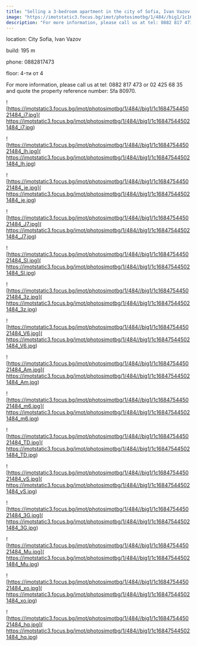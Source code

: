 ```yaml
---
title: "Selling a 3-bedroom apartment in the city of Sofia, Ivan Vazov - 195 sq.m / 439,000 EUR :: imot.bg Ad."
image: "https://imotstatic3.focus.bg/imot/photosimotbg/1/484//big1/1c168475445021484_m3.jpg"
description: "For more information, please call us at tel: 0882 817 473 or 02 425 68 35 and quote the property reference number: Sfa 80970."
---
```


location: City Sofia, Ivan Vazov

build: 195 m

phone: 0882817473

floor: 4-ти от 4

For more information, please call us at tel: 0882 817 473 or 02 425 68 35 and quote the property reference number: Sfa 80970.


![https://imotstatic3.focus.bg/imot/photosimotbg/1/484//big1/1c168475445021484_i7.jpg]( https://imotstatic3.focus.bg/imot/photosimotbg/1/484//big1/1c168475445021484_i7.jpg)


![https://imotstatic3.focus.bg/imot/photosimotbg/1/484//big1/1c168475445021484_lh.jpg]( https://imotstatic3.focus.bg/imot/photosimotbg/1/484//big1/1c168475445021484_lh.jpg)


![https://imotstatic3.focus.bg/imot/photosimotbg/1/484//big1/1c168475445021484_je.jpg]( https://imotstatic3.focus.bg/imot/photosimotbg/1/484//big1/1c168475445021484_je.jpg)


![https://imotstatic3.focus.bg/imot/photosimotbg/1/484//big1/1c168475445021484_J7.jpg]( https://imotstatic3.focus.bg/imot/photosimotbg/1/484//big1/1c168475445021484_J7.jpg)


![https://imotstatic3.focus.bg/imot/photosimotbg/1/484//big1/1c168475445021484_Sl.jpg]( https://imotstatic3.focus.bg/imot/photosimotbg/1/484//big1/1c168475445021484_Sl.jpg)


![https://imotstatic3.focus.bg/imot/photosimotbg/1/484//big1/1c168475445021484_3z.jpg]( https://imotstatic3.focus.bg/imot/photosimotbg/1/484//big1/1c168475445021484_3z.jpg)


![https://imotstatic3.focus.bg/imot/photosimotbg/1/484//big1/1c168475445021484_V6.jpg]( https://imotstatic3.focus.bg/imot/photosimotbg/1/484//big1/1c168475445021484_V6.jpg)


![https://imotstatic3.focus.bg/imot/photosimotbg/1/484//big1/1c168475445021484_Am.jpg]( https://imotstatic3.focus.bg/imot/photosimotbg/1/484//big1/1c168475445021484_Am.jpg)


![https://imotstatic3.focus.bg/imot/photosimotbg/1/484//big1/1c168475445021484_m6.jpg]( https://imotstatic3.focus.bg/imot/photosimotbg/1/484//big1/1c168475445021484_m6.jpg)


![https://imotstatic3.focus.bg/imot/photosimotbg/1/484//big1/1c168475445021484_TD.jpg]( https://imotstatic3.focus.bg/imot/photosimotbg/1/484//big1/1c168475445021484_TD.jpg)


![https://imotstatic3.focus.bg/imot/photosimotbg/1/484//big1/1c168475445021484_yS.jpg]( https://imotstatic3.focus.bg/imot/photosimotbg/1/484//big1/1c168475445021484_yS.jpg)


![https://imotstatic3.focus.bg/imot/photosimotbg/1/484//big1/1c168475445021484_3G.jpg]( https://imotstatic3.focus.bg/imot/photosimotbg/1/484//big1/1c168475445021484_3G.jpg)


![https://imotstatic3.focus.bg/imot/photosimotbg/1/484//big1/1c168475445021484_Mu.jpg]( https://imotstatic3.focus.bg/imot/photosimotbg/1/484//big1/1c168475445021484_Mu.jpg)


![https://imotstatic3.focus.bg/imot/photosimotbg/1/484//big1/1c168475445021484_xo.jpg]( https://imotstatic3.focus.bg/imot/photosimotbg/1/484//big1/1c168475445021484_xo.jpg)


![https://imotstatic3.focus.bg/imot/photosimotbg/1/484//big1/1c168475445021484_hq.jpg]( https://imotstatic3.focus.bg/imot/photosimotbg/1/484//big1/1c168475445021484_hq.jpg)


